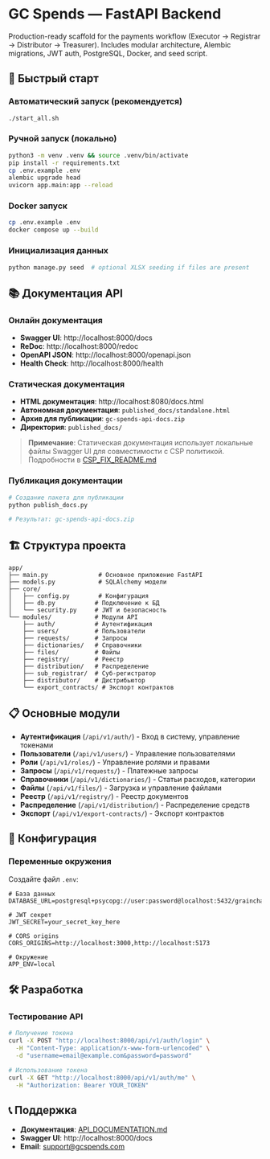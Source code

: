# GC Spends — FastAPI Backend

Production-ready scaffold for the payments workflow (Executor → Registrar → Distributor → Treasurer).
Includes modular architecture, Alembic migrations, JWT auth, PostgreSQL, Docker, and seed script.

## 🚀 Быстрый старт

### Автоматический запуск (рекомендуется)
```bash
./start_all.sh
```

### Ручной запуск (локально)
```bash
python3 -m venv .venv && source .venv/bin/activate
pip install -r requirements.txt
cp .env.example .env
alembic upgrade head
uvicorn app.main:app --reload
```

### Docker запуск
```bash
cp .env.example .env
docker compose up --build
```

### Инициализация данных
```bash
python manage.py seed  # optional XLSX seeding if files are present
```

## 📚 Документация API

### Онлайн документация
- **Swagger UI**: http://localhost:8000/docs
- **ReDoc**: http://localhost:8000/redoc
- **OpenAPI JSON**: http://localhost:8000/openapi.json
- **Health Check**: http://localhost:8000/health

### Статическая документация
- **HTML документация**: http://localhost:8080/docs.html
- **Автономная документация**: `published_docs/standalone.html`
- **Архив для публикации**: `gc-spends-api-docs.zip`
- **Директория**: `published_docs/`

> **Примечание**: Статическая документация использует локальные файлы Swagger UI для совместимости с CSP политикой. Подробности в [CSP_FIX_README.md](CSP_FIX_README.md)

### Публикация документации
```bash
# Создание пакета для публикации
python publish_docs.py

# Результат: gc-spends-api-docs.zip
```

## 🏗️ Структура проекта

```
app/
├── main.py              # Основное приложение FastAPI
├── models.py            # SQLAlchemy модели
├── core/
│   ├── config.py        # Конфигурация
│   ├── db.py           # Подключение к БД
│   └── security.py     # JWT и безопасность
└── modules/            # Модули API
    ├── auth/           # Аутентификация
    ├── users/          # Пользователи
    ├── requests/       # Запросы
    ├── dictionaries/   # Справочники
    ├── files/          # Файлы
    ├── registry/       # Реестр
    ├── distribution/   # Распределение
    ├── sub_registrar/  # Суб-регистратор
    ├── distributor/    # Дистрибьютор
    └── export_contracts/ # Экспорт контрактов
```

## 📋 Основные модули

- **Аутентификация** (`/api/v1/auth/`) - Вход в систему, управление токенами
- **Пользователи** (`/api/v1/users/`) - Управление пользователями
- **Роли** (`/api/v1/roles/`) - Управление ролями и правами
- **Запросы** (`/api/v1/requests/`) - Платежные запросы
- **Справочники** (`/api/v1/dictionaries/`) - Статьи расходов, категории
- **Файлы** (`/api/v1/files/`) - Загрузка и управление файлами
- **Реестр** (`/api/v1/registry/`) - Реестр документов
- **Распределение** (`/api/v1/distribution/`) - Распределение средств
- **Экспорт** (`/api/v1/export-contracts/`) - Экспорт контрактов

## 🔧 Конфигурация

### Переменные окружения
Создайте файл `.env`:

```env
# База данных
DATABASE_URL=postgresql+psycopg://user:password@localhost:5432/grainchain

# JWT секрет
JWT_SECRET=your_secret_key_here

# CORS origins
CORS_ORIGINS=http://localhost:3000,http://localhost:5173

# Окружение
APP_ENV=local
```

## 🛠️ Разработка

### Тестирование API
```bash
# Получение токена
curl -X POST "http://localhost:8000/api/v1/auth/login" \
  -H "Content-Type: application/x-www-form-urlencoded" \
  -d "username=email@example.com&password=password"

# Использование токена
curl -X GET "http://localhost:8000/api/v1/auth/me" \
  -H "Authorization: Bearer YOUR_TOKEN"
```

## 📞 Поддержка

- **Документация**: [API_DOCUMENTATION.md](API_DOCUMENTATION.md)
- **Swagger UI**: http://localhost:8000/docs
- **Email**: support@gcspends.com

